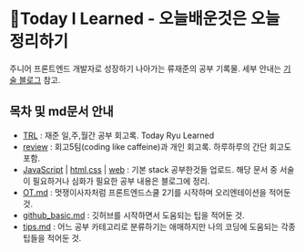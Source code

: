 # 📖Today I Learned - 오늘배운것은 오늘 정리하기
주니어 프론트엔드 개발자로 성장하기 나아가는 류재준의 공부 기록물. 세부 안내는 [기술 블로그](https://ryungom.tistory.com/) 참고.

## 목차 및 md문서 안내
- [TRL](https://github.com/ryungom/TIL/tree/master/trl) :  재준 일,주,월간 공부 회고록. Today Ryu Learned
- [review](https://github.com/ryungom/TIL/tree/master/review) : 회고5팀(coding like caffeine)과 개인 회고록. 하루하루의 간단 회고도 포함.
- [JavaScript](https://github.com/ryungom/TIL/tree/master/JavaScript) | [html,css](https://github.com/ryungom/TIL/tree/master/html%2Ccss) | [web](https://github.com/ryungom/TIL/tree/master/web) : 기본 stack 공부한것들 업로드. 해당 문서 중 서술이 필요하거나 심화가 필요한 공부 내용은 블로그에 정리.
- [OT.md](https://github.com/ryungom/TIL/blob/master/OT.md) : 멋쟁이사자처럼 프론트엔드스쿨 2기를 시작하며 오리엔테이션을 적어둔 것.
- [github_basic.md](https://github.com/ryungom/TIL/blob/master/github_basic.md) : 깃허브를 시작하면서 도움되는 팁을 적어둔 것.
- [tips.md](https://github.com/ryungom/TIL/blob/master/tips.md) : 어느 공부 카테고리로 분류하기는 애매하지만 나의 코딩에 도움되는 각종 팁들을 적어둔 것.
